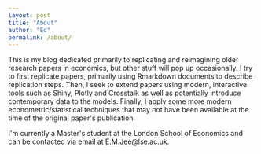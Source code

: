 ```yaml
---
layout: post
title: "About"
author: "Ed"
permalink: /about/
---
```


This is my blog dedicated primarily to replicating and reimagining older research papers in economics, but other stuff will pop up occasionally. I try to first replicate papers, primarily using Rmarkdown documents to describe replication steps. Then, I seek to extend papers using modern, interactive tools such as Shiny, Plotly and Crosstalk as well as potentially introduce contemporary data to the models. Finally, I apply some more modern econometric/statistical techniques that may not have been available at the time of the original paper's publication.


I'm currently a Master's student at the London School of Economics and can be contacted via email at E.M.Jee@lse.ac.uk.
